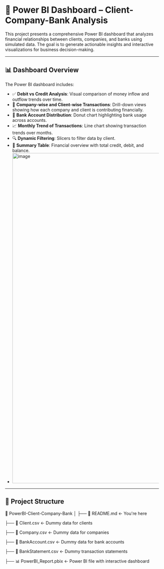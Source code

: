 # 💼 Power BI Dashboard – Client-Company-Bank Analysis

This project presents a comprehensive Power BI dashboard that analyzes financial relationships between clients, companies, and banks using simulated data. The goal is to generate actionable insights and interactive visualizations for business decision-making.

---

## 📊 Dashboard Overview

The Power BI dashboard includes:

- ✅ **Debit vs Credit Analysis**: Visual comparison of money inflow and outflow trends over time.
- 🏢 **Company-wise and Client-wise Transactions**: Drill-down views showing how each company and client is contributing financially.
- 🏦 **Bank Account Distribution**: Donut chart highlighting bank usage across accounts.
- 📈 **Monthly Trend of Transactions**: Line chart showing transaction trends over months.
- 🔍 **Dynamic Filtering**: Slicers to filter data by client.
- 🧾 **Summary Table**: Financial overview with total credit, debit, and balance.
- <img width="1920" height="1080" alt="image" src="https://github.com/user-attachments/assets/20d03db7-fbfe-4360-a68f-a7bafa81e05b" />


---

## 📂 Project Structure
📁 PowerBI-Client-Company-Bank
│
├── 📄 README.md ← You're here

├── 📄 Client.csv ← Dummy data for clients

├── 📄 Company.csv ← Dummy data for companies

├── 📄 BankAccount.csv ← Dummy data for bank accounts

├── 📄 BankStatement.csv ← Dummy transaction statements

├── 📊 PowerBI_Report.pbix ← Power BI file with interactive dashboard

